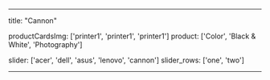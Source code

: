 ---

title: "Cannon"

productCardsImg: ['printer1', 'printer1', 'printer1']
product: ['Color', 'Black & White', 'Photography']

slider: ['acer', 'dell', 'asus', 'lenovo', 'cannon']
slider_rows: ['one', 'two']

---